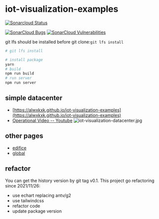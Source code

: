 # iot-visualization-examples
 [![Sonarcloud Status](https://sonarcloud.io/api/project_badges/measure?project=alwxkxk_iot-visualization-examples&metric=alert_status)](https://sonarcloud.io/dashboard?id=alwxkxk_iot-visualization-examples) 
 <!-- [![SonarCloud Coverage](https://sonarcloud.io/api/project_badges/measure?project=alwxkxk_iot-visualization-examples&metric=coverage)](https://sonarcloud.io/component_measures/metric/coverage/list?id=alwxkxk_iot-visualization-examples) -->
 [![SonarCloud Bugs](https://sonarcloud.io/api/project_badges/measure?project=alwxkxk_iot-visualization-examples&metric=bugs)](https://sonarcloud.io/component_measures/metric/reliability_rating/list?id=alwxkxk_iot-visualization-examples)
 [![SonarCloud Vulnerabilities](https://sonarcloud.io/api/project_badges/measure?project=alwxkxk_iot-visualization-examples&metric=vulnerabilities)](https://sonarcloud.io/component_measures/metric/security_rating/list?id=alwxkxk_iot-visualization-examples)

git lfs should be installed before git clone:`git lfs install`
```bash
# git lfs install

# install package
yarn 
# build
npm run build
# run server
npm run server
```

## simple datacenter
- [https://alwxkxk.github.io/iot-visualization-examples](https://alwxkxk.github.io/iot-visualization-examples)
- [Operational Video -- Youtube](https://www.youtube.com/watch?v=q_sh1b_sIEM)
![iot-visualization-datacenter.jpg](https://i.loli.net/2019/07/03/5d1c78389a78571470.jpg)

## other pages
- [edifice](https://alwxkxk.github.io/iot-visualization-examples/edifice.html)
- [global](https://alwxkxk.github.io/iot-visualization-examples/global.html)

## refactor
You can get the history version by git tag v0.1.
This project go refactoring since 2021/11/26:
- use echart replacing antv/g2
- use tailwindcss
- refactor code
- update package version
